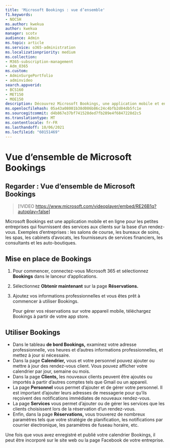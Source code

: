```yaml
---
title: 'Microsoft Bookings : vue d’ensemble'
f1.keywords:
- NOCSH
ms.author: kwekua
author: kwekua
manager: scotv
audience: Admin
ms.topic: article
ms.service: o365-administration
ms.localizationpriority: medium
ms.collection:
- M365-subscription-management
- Adm_O365
ms.custom:
- AdminSurgePortfolio
- adminvideo
search.appverid:
- BCS160
- MET150
- MOE150
description: Découvrez Microsoft Bookings, une application mobile et en ligne pour les petites entreprises qui fournit des rendez-vous à vos clients.
ms.openlocfilehash: 05a43a08001b38d086b86c24c4bfb2d84db5fc1e
ms.sourcegitcommit: d4b867e37bf741528ded7fb289e4f6847228d2c5
ms.translationtype: MT
ms.contentlocale: fr-FR
ms.lasthandoff: 10/06/2021
ms.locfileid: "60151469"
---
```

# <a name="overview-of-microsoft-bookings"></a>Vue d’ensemble de Microsoft Bookings

## <a name="watch-overview-of-microsoft-bookings"></a>Regarder : Vue d’ensemble de Microsoft Bookings

> [!VIDEO https://www.microsoft.com/videoplayer/embed/RE26B1q?autoplay=false]

Microsoft Bookings est une application mobile et en ligne pour les petites entreprises qui fournissent des services aux clients sur la base d’un rendez-vous. Exemples d’entreprises : les salons de course, les bureaux de soins, les spas, les cabinets d’avocats, les fournisseurs de services financiers, les consultants et les auto-boutiques.

## <a name="get-started-with-bookings"></a>Mise en place de Bookings

1. Pour commencer, connectez-vous Microsoft 365 et sélectionnez **Bookings** dans le lanceur d’applications.
1. Sélectionnez **Obtenir maintenant** sur la page **Réservations.**
1. Ajoutez vos informations professionnelles et vous êtes prêt à commencer à utiliser Bookings.

    Pour gérer vos réservations sur votre appareil mobile, téléchargez Bookings à partir de votre app store.

## <a name="use-bookings"></a>Utiliser Bookings

- Dans le tableau **de bord Bookings,** examinez votre adresse professionnelle, vos heures et d’autres informations professionnelles, et mettez à jour si nécessaire.
- Dans la page **Calendrier,** vous et votre personnel pouvez ajouter ou mettre à jour des rendez-vous client. Vous pouvez afficher votre calendrier par jour, semaine ou mois.
- Dans la page **Clients,** les nouveaux clients peuvent être ajoutés ou importés à partir d’autres comptes tels que Gmail ou un appareil.
- La page **Personnel** vous permet d’ajouter et de gérer votre personnel. Il est important d’ajouter leurs adresses de messagerie pour qu’ils reçoivent des notifications immédiates de nouveaux rendez-vous.
- La page **Services** vous permet d’ajouter ou de gérer les services que les clients choisissent lors de la réservation d’un rendez-vous.
- Enfin, dans la page **Réservations,** vous trouverez de nombreux paramètres tels que votre stratégie de planification, les notifications par courrier électronique, les paramètres de fuseau horaire, etc.

Une fois que vous avez enregistré et publié votre calendrier Bookings, il peut être incorporé sur le site web ou la page Facebook de votre entreprise.
